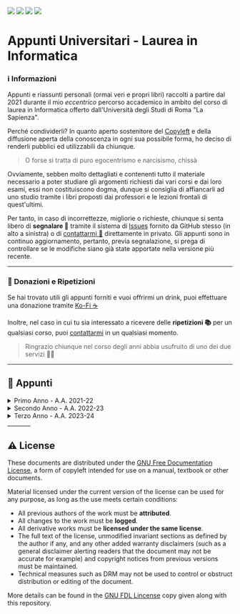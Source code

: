 <a href="https://github.com/Exyss"><img src="https://img.shields.io/badge/GitHub-100000?style=for-the-badge&logo=github&logoColor=white"/></a>
<a href="https://t.me/Exyss"><img src="https://img.shields.io/badge/Telegram-2CA5E0?style=for-the-badge&logo=telegram&logoColor=white"/></a>
<a href="https://ko-fi.com/exyss"><img src="https://img.shields.io/badge/Ko--fi-F16061?style=for-the-badge&logo=ko-fi&logoColor=white"/></a>
<a href="https://www.latex-project.org/"><img src="https://img.shields.io/badge/LaTeX-47A141?style=for-the-badge&logo=LaTeX&logoColor=white"/></a>

# Appunti Universitari - Laurea in Informatica

### ℹ️ Informazioni

Appunti e riassunti personali (ormai veri e propri libri) raccolti a partire dal 2021 durante il mio _eccentrico_ percorso accademico in ambito del corso di laurea in Informatica offerto dall'Università degli Studi di Roma "La Sapienza".

Perché condividerli? In quanto aperto sostenitore del [Copyleft](https://en.wikipedia.org/wiki/Copyleft) e della diffusione aperta della conoscenza in ogni sua possibile forma, ho deciso di renderli pubblici ed utilizzabili da chiunque.

> O forse si tratta di puro egocentrismo e narcisismo, chissà

Ovviamente, sebben molto dettagliati e contenenti tutto il materiale necessario a poter studiare gli argomenti richiesti dai vari corsi e dai loro esami, essi non costituiscono dogma, dunque si consiglia  di affiancarli ad uno studio tramite i libri proposti dai professori e le lezioni frontali di quest'ultimi.

Per tanto, in caso di incorrettezze, migliorie o richieste, chiunque si senta libero di __segnalare 🚩__ tramite il sistema di [Issues](https://github.com/Exyss/university-notes/issues) fornito da GitHub stesso (in alto a sinistra) o di [contattarmi 💬](https://t.me/Exyss) direttamente in privato. Gli appunti sono in continuo aggiornamento, pertanto, previa segnalazione, si prega di controllare se le modifiche siano già state apportate nella versione più recente.

____________

### 📣 Donazioni e Ripetizioni

Se hai trovato utili gli appunti forniti e vuoi offrirmi un drink, puoi effettuare una donazione tramite [Ko-Fi ☕](https://ko-fi.com/exyss)

Inoltre, nel caso in cui tu sia interessato a ricevere delle __ripetizioni 📚__ per un qualsiasi corso, puoi [contattarmi](https://t.me/Exyss) in un qualsiasi momento.

> Ringrazio chiunque nel corso degli anni abbia usufruito di uno dei due servizi 🏌️‍♂️

__________

## 📖 Appunti

<details>
<summary>Primo Anno - A.A. 2021-22</summary>

| Corso | Status | Aggiornati al |
| ----- | :----: | :-----------: |
| [Calcolo Differenziale](../../raw/main/Primo%20Anno/Calcolo%20Differenziale.pdf) | Definizioni + Teoremi | 05/03/2023 |
| [Calcolo Integrale](../../raw/main/Primo%20Anno/Calcolo%20Integrale.pdf) | Completi | 30/05/2023 |
| [Metodi Matematici per l'Informatica](../../raw/main/Primo%20Anno/Metodi%20Matematici%20per%20l'Informatica.pdf) | Completi | 05/03/2023 |
| Fondamenti di Programmazione | - | - |
| [Metodologie di Programmazione](../../raw/main/Primo%20Anno/Metodologie%20di%20Programmazione.pdf) | Definizioni | 05/03/2023 |
| [Introduzione agli Algoritmi](../../raw/main/Primo%20Anno/Introduzione%20agli%20Algoritmi.pdf) | Completi | 04/06/2023 |
| [Progettazione di Sistemi Digitali](../../raw/main/Primo%20Anno/Progettazione%20di%20Sistemi%20Digitali.pdf) | Completi | 19/01/2024 |
| [Architettura degli Elaboratori](../../raw/main/Primo%20Anno/Architettura%20degli%20Elaboratori.pdf) | Completi | 09/07/2023 |
</details>

<details>
<summary>Secondo Anno - A.A. 2022-23</summary>

| Corso | Status | Aggiornati al |
| ----- | :----: | :-----------: |
| [Algebra](../../raw/main/Secondo%20Anno/Algebra.pdf) | Completi | 12/02/2024 |
| [Calcolo delle Probabilità](../../raw/main/Secondo%20Anno/Calcolo%20delle%20Probabilità.pdf) | Completi | 12/09/2023 |
| [Progettazione di Algoritmi](../../raw/main/Secondo%20Anno/Progettazione%20di%20Algoritmi.pdf) | Completi | 16/09/2023 |
| [Reti di Elaboratori](../../raw/main/Secondo%20Anno/Reti%20di%20Elaboratori.pdf) | Completi | 16/09/2023 |
| [Sistemi Operativi I](../../raw/main/Secondo%20Anno/Sistemi%20Operativi%20I.pdf) | Completi | 12/02/2024 |
| [Sistemi Operativi II](../../raw/main/Secondo%20Anno/Sistemi%20Operativi%20II.pdf) | Completi | 12/09/2023 |
| [Basi di Dati I](../../raw/main/Secondo%20Anno/Basi%20di%20Dati%20I.pdf) | Completi | 12/02/2024 |
| [Basi di Dati II](../../raw/main/Secondo%20Anno/Basi%20di%20Dati%20II.pdf) | Quasi completi | 26/06/2023 |
| [Progetti svolti - Basi di Dati II](../../blob/main/Secondo%20Anno/Progetti%20BD2/README.md) | Completi | 11/09/2023 |
</details>

<details>
<summary>Terzo Anno - A.A. 2023-24</summary>

| Corso | Status | Aggiornati al |
| ----- | :----: | :-----------: |
| [Automi, Calcolabilità e Complessità](../../raw/main/Terzo%20Anno/Automi%2C%20Calcolabilit%C3%A0%20e%20Complessit%C3%A0.pdf) | Completi | 12/02/2024 |
| [Linguaggi di Programmazione](../../raw/main/Terzo%20Anno/Linguaggi%20di%20Programmazione.pdf) | Completi | 20/02/2024 |
| [Programmazione di Sistemi Embedded e Multicore](../../raw/main/Terzo%20Anno/Programmazione%20di%20Sistemi%20Embedded%20e%20Multicore.pdf) | In corso | 08/12/2023 |
| [Cybersecurity (English course)](../../raw/main/Terzo%20Anno/Cybersecurity.pdf) | Completi  | 16/01/2024 |
| [Ingegneria del Software](#) | - | - |
| [Matematica Discreta](#) | - | - |
| [Metodi Numerici per l'Informatica](#) | - | - |
</details>
________

## ⚠️ License
These documents are distributed under the [GNU Free Documentation License](https://www.gnu.org/licenses/#FDL), a form of copyleft intended for use on a manual, textbook or other documents.

Material licensed under the current version of the license can be used for any purpose, as long as the use meets certain conditions:
- All previous authors of the work must be __attributed__.
- All changes to the work must be __logged__.
- All derivative works must be __licensed under the same license__.
- The full text of the license, unmodified invariant sections as defined by the author if any, and any other added warranty disclaimers (such as a general disclaimer alerting readers that the document may not be accurate for example) and copyright notices from previous versions must be maintained.
- Technical measures such as DRM may not be used to control or obstruct distribution or editing of the document.

More details can be found in the [GNU FDL Lincense](./LICENSE) copy given along with this repository.
